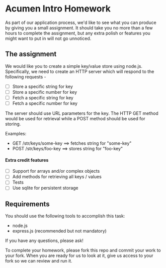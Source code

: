 # Acumen Intro Homework

As part of our application process, we'd like to see what you can produce by giving you a small assignment. It should take you no more than a few hours to complete the assignment, but any extra polish or features you might want to put in will not go unnoticed.

## The assignment

We would like you to create a simple key/value store using node.js.
Specifically, we need to create an HTTP server which will respond to the following requests -

 - [ ] Store a specific string for key
 - [ ] Store a specific number for key
 - [ ] Fetch a specific string for key
 - [ ] Fetch a specific number for key

The server should use URL parameters for the key.
The HTTP GET method would be used for retrieval while a POST method should be used for storing.

Examples:

* GET /str/keys/some-key ==> fetches string for "some-key"
* POST /str/keys/foo-key ==> stores string for "foo-key"

#### Extra credit features

 - [ ] Support for arrays and/or complex objects
 - [ ] Add methods for retrieving all keys / values
 - [ ] Tests
 - [ ] Use sqlite for persistent storage

## Requirements

You should use the following tools to accomplish this task:

 - node.js
 - express.js (recommended but not mandatory)

If you have any questions, please ask!

To complete your homework, please fork this repo and commit your work to your fork. When you are ready for us to look at it, give us access to your fork so we can review and run it.
